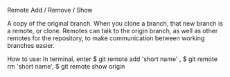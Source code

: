Remote Add / Remove / Show

A copy of the original branch. When you clone a branch, that new branch is a remote, or clone. Remotes can talk to the origin branch, as well as other remotes for the repository, to make communication between working branches easier. 

How to use: In terminal, enter $ git remote add 'short name' <URL>, $ git remote rm 'short name', $ git remote show origin
